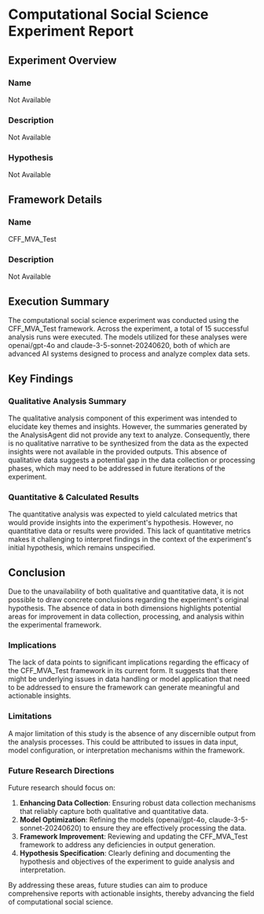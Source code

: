 # Computational Social Science Experiment Report

## Experiment Overview

### Name
Not Available

### Description
Not Available

### Hypothesis
Not Available

## Framework Details

### Name
CFF_MVA_Test

### Description
Not Available

## Execution Summary

The computational social science experiment was conducted using the CFF_MVA_Test framework. Across the experiment, a total of 15 successful analysis runs were executed. The models utilized for these analyses were openai/gpt-4o and claude-3-5-sonnet-20240620, both of which are advanced AI systems designed to process and analyze complex data sets.

## Key Findings

### Qualitative Analysis Summary

The qualitative analysis component of this experiment was intended to elucidate key themes and insights. However, the summaries generated by the AnalysisAgent did not provide any text to analyze. Consequently, there is no qualitative narrative to be synthesized from the data as the expected insights were not available in the provided outputs. This absence of qualitative data suggests a potential gap in the data collection or processing phases, which may need to be addressed in future iterations of the experiment.

### Quantitative & Calculated Results

The quantitative analysis was expected to yield calculated metrics that would provide insights into the experiment's hypothesis. However, no quantitative data or results were provided. This lack of quantitative metrics makes it challenging to interpret findings in the context of the experiment's initial hypothesis, which remains unspecified.

## Conclusion

Due to the unavailability of both qualitative and quantitative data, it is not possible to draw concrete conclusions regarding the experiment's original hypothesis. The absence of data in both dimensions highlights potential areas for improvement in data collection, processing, and analysis within the experimental framework. 

### Implications

The lack of data points to significant implications regarding the efficacy of the CFF_MVA_Test framework in its current form. It suggests that there might be underlying issues in data handling or model application that need to be addressed to ensure the framework can generate meaningful and actionable insights.

### Limitations

A major limitation of this study is the absence of any discernible output from the analysis processes. This could be attributed to issues in data input, model configuration, or interpretation mechanisms within the framework.

### Future Research Directions

Future research should focus on:
1. **Enhancing Data Collection**: Ensuring robust data collection mechanisms that reliably capture both qualitative and quantitative data.
2. **Model Optimization**: Refining the models (openai/gpt-4o, claude-3-5-sonnet-20240620) to ensure they are effectively processing the data.
3. **Framework Improvement**: Reviewing and updating the CFF_MVA_Test framework to address any deficiencies in output generation.
4. **Hypothesis Specification**: Clearly defining and documenting the hypothesis and objectives of the experiment to guide analysis and interpretation.

By addressing these areas, future studies can aim to produce comprehensive reports with actionable insights, thereby advancing the field of computational social science.